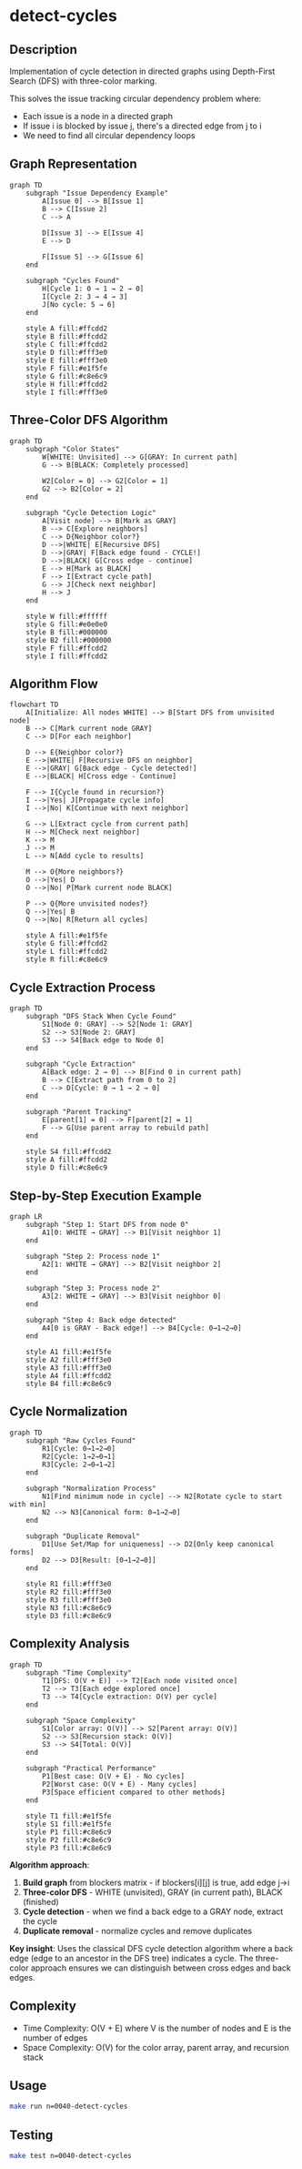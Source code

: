 # detect-cycles

## Description

Implementation of cycle detection in directed graphs using Depth-First Search (DFS) with three-color marking.

This solves the issue tracking circular dependency problem where:

- Each issue is a node in a directed graph
- If issue i is blocked by issue j, there's a directed edge from j to i
- We need to find all circular dependency loops

## Graph Representation

```mermaid
graph TD
    subgraph "Issue Dependency Example"
        A[Issue 0] --> B[Issue 1]
        B --> C[Issue 2]
        C --> A

        D[Issue 3] --> E[Issue 4]
        E --> D

        F[Issue 5] --> G[Issue 6]
    end

    subgraph "Cycles Found"
        H[Cycle 1: 0 → 1 → 2 → 0]
        I[Cycle 2: 3 → 4 → 3]
        J[No cycle: 5 → 6]
    end

    style A fill:#ffcdd2
    style B fill:#ffcdd2
    style C fill:#ffcdd2
    style D fill:#fff3e0
    style E fill:#fff3e0
    style F fill:#e1f5fe
    style G fill:#c8e6c9
    style H fill:#ffcdd2
    style I fill:#fff3e0
```

## Three-Color DFS Algorithm

```mermaid
graph TD
    subgraph "Color States"
        W[WHITE: Unvisited] --> G[GRAY: In current path]
        G --> B[BLACK: Completely processed]

        W2[Color = 0] --> G2[Color = 1]
        G2 --> B2[Color = 2]
    end

    subgraph "Cycle Detection Logic"
        A[Visit node] --> B[Mark as GRAY]
        B --> C[Explore neighbors]
        C --> D{Neighbor color?}
        D -->|WHITE| E[Recursive DFS]
        D -->|GRAY| F[Back edge found - CYCLE!]
        D -->|BLACK| G[Cross edge - continue]
        E --> H[Mark as BLACK]
        F --> I[Extract cycle path]
        G --> J[Check next neighbor]
        H --> J
    end

    style W fill:#ffffff
    style G fill:#e0e0e0
    style B fill:#000000
    style B2 fill:#000000
    style F fill:#ffcdd2
    style I fill:#ffcdd2
```

## Algorithm Flow

```mermaid
flowchart TD
    A[Initialize: All nodes WHITE] --> B[Start DFS from unvisited node]
    B --> C[Mark current node GRAY]
    C --> D[For each neighbor]

    D --> E{Neighbor color?}
    E -->|WHITE| F[Recursive DFS on neighbor]
    E -->|GRAY| G[Back edge - Cycle detected!]
    E -->|BLACK| H[Cross edge - Continue]

    F --> I{Cycle found in recursion?}
    I -->|Yes| J[Propagate cycle info]
    I -->|No| K[Continue with next neighbor]

    G --> L[Extract cycle from current path]
    H --> M[Check next neighbor]
    K --> M
    J --> M
    L --> N[Add cycle to results]

    M --> O{More neighbors?}
    O -->|Yes| D
    O -->|No| P[Mark current node BLACK]

    P --> Q{More unvisited nodes?}
    Q -->|Yes| B
    Q -->|No| R[Return all cycles]

    style A fill:#e1f5fe
    style G fill:#ffcdd2
    style L fill:#ffcdd2
    style R fill:#c8e6c9
```

## Cycle Extraction Process

```mermaid
graph TD
    subgraph "DFS Stack When Cycle Found"
        S1[Node 0: GRAY] --> S2[Node 1: GRAY]
        S2 --> S3[Node 2: GRAY]
        S3 --> S4[Back edge to Node 0]
    end

    subgraph "Cycle Extraction"
        A[Back edge: 2 → 0] --> B[Find 0 in current path]
        B --> C[Extract path from 0 to 2]
        C --> D[Cycle: 0 → 1 → 2 → 0]
    end

    subgraph "Parent Tracking"
        E[parent[1] = 0] --> F[parent[2] = 1]
        F --> G[Use parent array to rebuild path]
    end

    style S4 fill:#ffcdd2
    style A fill:#ffcdd2
    style D fill:#c8e6c9
```

## Step-by-Step Execution Example

```mermaid
graph LR
    subgraph "Step 1: Start DFS from node 0"
        A1[0: WHITE → GRAY] --> B1[Visit neighbor 1]
    end

    subgraph "Step 2: Process node 1"
        A2[1: WHITE → GRAY] --> B2[Visit neighbor 2]
    end

    subgraph "Step 3: Process node 2"
        A3[2: WHITE → GRAY] --> B3[Visit neighbor 0]
    end

    subgraph "Step 4: Back edge detected"
        A4[0 is GRAY - Back edge!] --> B4[Cycle: 0→1→2→0]
    end

    style A1 fill:#e1f5fe
    style A2 fill:#fff3e0
    style A3 fill:#fff3e0
    style A4 fill:#ffcdd2
    style B4 fill:#c8e6c9
```

## Cycle Normalization

```mermaid
graph TD
    subgraph "Raw Cycles Found"
        R1[Cycle: 0→1→2→0]
        R2[Cycle: 1→2→0→1]
        R3[Cycle: 2→0→1→2]
    end

    subgraph "Normalization Process"
        N1[Find minimum node in cycle] --> N2[Rotate cycle to start with min]
        N2 --> N3[Canonical form: 0→1→2→0]
    end

    subgraph "Duplicate Removal"
        D1[Use Set/Map for uniqueness] --> D2[Only keep canonical forms]
        D2 --> D3[Result: [0→1→2→0]]
    end

    style R1 fill:#fff3e0
    style R2 fill:#fff3e0
    style R3 fill:#fff3e0
    style N3 fill:#c8e6c9
    style D3 fill:#c8e6c9
```

## Complexity Analysis

```mermaid
graph TD
    subgraph "Time Complexity"
        T1[DFS: O(V + E)] --> T2[Each node visited once]
        T2 --> T3[Each edge explored once]
        T3 --> T4[Cycle extraction: O(V) per cycle]
    end

    subgraph "Space Complexity"
        S1[Color array: O(V)] --> S2[Parent array: O(V)]
        S2 --> S3[Recursion stack: O(V)]
        S3 --> S4[Total: O(V)]
    end

    subgraph "Practical Performance"
        P1[Best case: O(V + E) - No cycles]
        P2[Worst case: O(V + E) - Many cycles]
        P3[Space efficient compared to other methods]
    end

    style T1 fill:#e1f5fe
    style S1 fill:#e1f5fe
    style P1 fill:#c8e6c9
    style P2 fill:#c8e6c9
    style P3 fill:#c8e6c9
```

**Algorithm approach**:

1. **Build graph** from blockers matrix - if blockers[i][j] is true, add edge j→i
2. **Three-color DFS** - WHITE (unvisited), GRAY (in current path), BLACK (finished)
3. **Cycle detection** - when we find a back edge to a GRAY node, extract the cycle
4. **Duplicate removal** - normalize cycles and remove duplicates

**Key insight**: Uses the classical DFS cycle detection algorithm where a back edge (edge to an ancestor in the DFS tree) indicates a cycle. The three-color approach ensures we can distinguish between cross edges and back edges.

## Complexity

- Time Complexity: O(V + E) where V is the number of nodes and E is the number of edges
- Space Complexity: O(V) for the color array, parent array, and recursion stack

## Usage

```bash
make run n=0040-detect-cycles
```

## Testing

```bash
make test n=0040-detect-cycles
```
